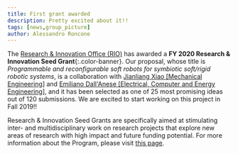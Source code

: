 ```yaml
---
title: First grant awarded
description: Pretty excited about it!!
tags: [news,group_picture]
author: Alessandro Roncone
---
```


The [Research & Innovation Office (RIO)](https://www.colorado.edu/researchinnovation/) has awarded a **FY 2020 Research & Innovation Seed Grant**{:.color-banner}.
Our proposal, whose title is _Programmable and reconfigurable soft robots for symbiotic soft/rigid robotic systems_, is a collaboration with [Jianliang Xiao [Mechanical Engineering]](https://spot.colorado.edu/~jixi2362/) and [Emiliano Dall'Anese [Electrical, Computer and Energy Engineering]](https://www.colorado.edu/faculty/dallanese/), and it has been selected as one of 25 most promising ideas out of 120 submissions. We are excited to start working on this project in Fall 2019!!

Research & Innovation Seed Grants are specifically aimed at stimulating inter- and multidisciplinary work on research projects that explore new areas of research with high impact and future funding potential.
For more information about the Program, please visit [this page](https://www.colorado.edu/researchinnovation/fundingawards/innovative-seed-grant-program).

